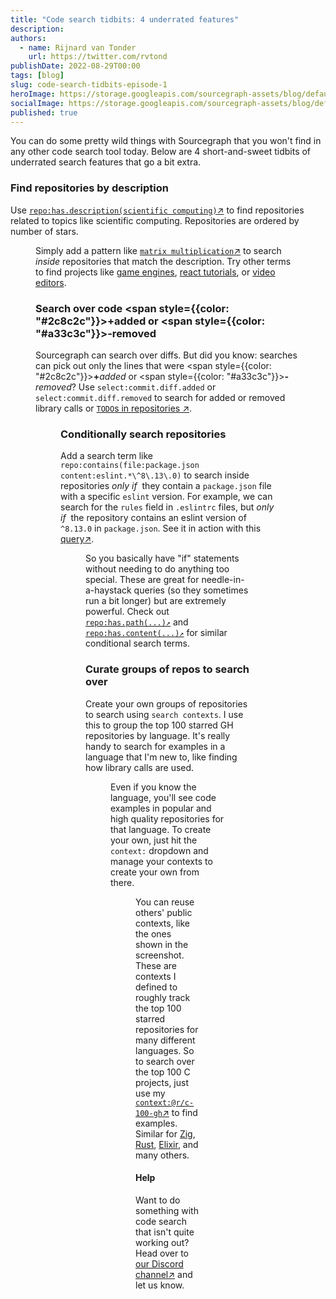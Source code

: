 ```yaml
---
title: "Code search tidbits: 4 underrated features"
description:
authors:
  - name: Rijnard van Tonder
    url: https://twitter.com/rvtond
publishDate: 2022-08-29T00:00
tags: [blog]
slug: code-search-tidbits-episode-1
heroImage: https://storage.googleapis.com/sourcegraph-assets/blog/default_hero_social.png
socialImage: https://storage.googleapis.com/sourcegraph-assets/blog/default_hero_social.png
published: true
---
```


You can do some pretty wild things with Sourcegraph that you won't find in any
other code search tool today. Below are 4 short-and-sweet tidbits of underrated
search features that go a bit extra.

### Find repositories by description

Use [`repo:has.description(scientific computing)`↗](https://sourcegraph.com/search?q=context:global+repo:has.description%28scientific+computing%29&patternType=standard) to find repositories related to topics like scientific computing. Repositories are ordered by number of stars.

<Figure
  src="https://storage.googleapis.com/sourcegraph-assets/blog/blog-2022-search-tidbits/has-description-1-1.png"
  alt="search by repository description"
/>


Simply add a pattern like [`matrix multiplication`↗](https://sourcegraph.com/search?q=context:global+repo:has.description%28scientific+computing%29+matrix+multiplication&patternType=standard) to search _inside_ repositories that match the description. Try other terms to find projects like [game engines](https://sourcegraph.com/search?q=context:global+repo:has.description%28game+engine%29&patternType=standard), [react tutorials](https://sourcegraph.com/search?q=context:global+repo:has.description%28react+tutorial%29&patternType=standard), or [video editors](https://sourcegraph.com/search?q=context:global+repo:has.description%28video+editor%29&patternType=standard).

### Search over code <span style={{color: "#2c8c2c"}}>+added</span> or <span style={{color: "#a33c3c"}}>-removed</span>

Sourcegraph can search over diffs. But did you know: searches can pick out only
the lines that were <span style={{color: "#2c8c2c"}}>**+**_added_</span> or
<span style={{color: "#a33c3c"}}>**-**_removed_</span>? Use
`select:commit.diff.added` or `select:commit.diff.removed` to search for added
or removed library calls or [`TODO`s in repositories ↗](https://sourcegraph.com/search?q=context:global+repo:%5Egithub%5C.com/rust-lang/rust%24+TODO+type:diff+select:commit.diff.removed&patternType=standard&case=yes).

<Figure
  src="https://storage.googleapis.com/sourcegraph-assets/blog/blog-2022-search-tidbits/select-commit-diff-removed.png"
  alt="search by repository description"
/>

### Conditionally search repositories

Add a search term like `repo:contains(file:package.json
content:eslint.*\^8\.13\.0)` to search inside repositories _only if_&nbsp; they
contain a `package.json` file with a specific `eslint` version. For example, we
can search for the `rules` field in `.eslintrc` files, but _only if_&nbsp; the
repository contains an eslint version of `^8.13.0` in `package.json`. See it in action with this
[query↗](https://sourcegraph.com/search?q=context:global+repo:has.file%28path:package.json+content:eslint.*%5C%5E8%5C.13%5C.0%29+file:%5C.eslintrc%24+rules&patternType=standard).

<Figure
  src="https://storage.googleapis.com/sourcegraph-assets/blog/blog-2022-search-tidbits/conditional-search-v6.png"
  alt="search by repository description"
/>

So you basically have "if" statements without needing to do anything too
special. These are great for needle-in-a-haystack queries (so they sometimes run
a bit longer) but are extremely powerful. Check out
[`repo:has.path(...)↗`](https://docs.sourcegraph.com/code_search/reference/language#repo-has-path)
and
[`repo:has.content(...)↗`](https://docs.sourcegraph.com/code_search/reference/language#repo-has-content)
for similar conditional search terms.

### Curate groups of repos to search over

Create your own groups of repositories to search using `search contexts`. I use
this to group the top 100 starred GH repositories by language. It's really
handy to search for examples in a language that I'm new to, like finding how library
calls are used.


<Figure
  src="https://storage.googleapis.com/sourcegraph-assets/blog/blog-2022-search-tidbits/zig-search-context.png"
  alt="search by repository description"
/>

Even if you know the language, you'll see code examples in popular and high
quality repositories for that language. To create your own, just hit the `context:` dropdown and manage your contexts to
create your own from there.

<Figure
  src="https://storage.googleapis.com/sourcegraph-assets/blog/blog-2022-search-tidbits/search-context-dropdown.png"
  alt="search by repository description"
/>


You can reuse others' public contexts, like the ones shown in the screenshot. These are contexts I defined to roughly track the top 100 starred repositories for many different languages. So to search over the top 100 C projects, just use my [`context:@r/c-100-gh`↗](https://sourcegraph.com/search?q=context:%40r/c-100-gh+&patternType=standard) to find examples. Similar for [Zig](https://sourcegraph.com/search?q=context:%40r/zig-100-gh+&patternType=standard), [Rust](https://sourcegraph.com/search?q=context:%40r/rust-100-gh+&patternType=standard), [Elixir](https://sourcegraph.com/search?q=context:%40r/elixir-100-gh+&patternType=standard), and many others.

#### Help

Want to do something with code search that isn't quite working out? Head over to [our Discord channel↗](https://discord.gg/rDPqBejz93) and let us know.
